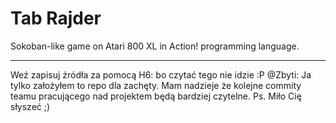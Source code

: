 # Tab Rajder
Sokoban-like game on Atari 800 XL in Action! programming language.

***

Weź zapisuj źródła za pomocą H6: bo czytać tego nie idzie :P
@Zbyti: Ja tylko założyłem to repo dla zachęty. Mam nadzieje że kolejne commity teamu pracującego nad projektem będą bardziej czytelne.  Ps. Miło Cię słyszeć ;)
